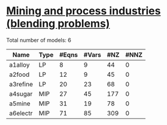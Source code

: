 #  [Mining and process industries (blending problems)](https://examples.xpress.fico.com/example.pl?id=mosel_app_1)

Total number of models:   6

| Name     | Type | #Eqns | #Vars | #NZ | #NNZ |
|----------|------|-------|-------|-----|------|
| a1alloy  | LP   | 8     | 9     | 44  | 0    |
| a2food   | LP   | 12    | 9     | 45  | 0    |
| a3refine | LP   | 20    | 23    | 68  | 0    |
| a4sugar  | MIP  | 27    | 45    | 177 | 0    |
| a5mine   | MIP  | 31    | 19    | 78  | 0    |
| a6electr | MIP  | 71    | 85    | 309 | 0    |